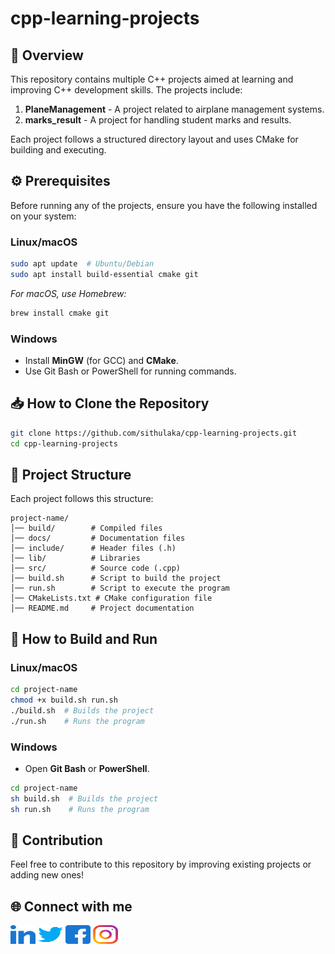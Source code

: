 # cpp-learning-projects

## 🔹 Overview
This repository contains multiple C++ projects aimed at learning and improving C++ development skills. The projects include:

1. **PlaneManagement** - A project related to airplane management systems.
2. **marks_result** - A project for handling student marks and results.

Each project follows a structured directory layout and uses CMake for building and executing.

## ⚙️ Prerequisites
Before running any of the projects, ensure you have the following installed on your system:

### **Linux/macOS**
```sh
sudo apt update  # Ubuntu/Debian
sudo apt install build-essential cmake git
```
_For macOS, use Homebrew:_
```sh
brew install cmake git
```

### **Windows**
- Install **MinGW** (for GCC) and **CMake**.
- Use Git Bash or PowerShell for running commands.

## 📥 How to Clone the Repository
```sh
git clone https://github.com/sithulaka/cpp-learning-projects.git
cd cpp-learning-projects
```

## 📂 Project Structure
Each project follows this structure:
```
project-name/
│── build/        # Compiled files
│── docs/         # Documentation files
│── include/      # Header files (.h)
│── lib/          # Libraries
│── src/          # Source code (.cpp)
│── build.sh      # Script to build the project
│── run.sh        # Script to execute the program
│── CMakeLists.txt # CMake configuration file
│── README.md     # Project documentation
```

## 🚀 How to Build and Run

### **Linux/macOS**
```sh
cd project-name
chmod +x build.sh run.sh
./build.sh  # Builds the project
./run.sh    # Runs the program
```

### **Windows**
- Open **Git Bash** or **PowerShell**.
```sh
cd project-name
sh build.sh  # Builds the project
sh run.sh    # Runs the program
```

## 🤝 Contribution
Feel free to contribute to this repository by improving existing projects or adding new ones!

## 🌐 Connect with me
<p align="left">
<a href="https://linkedin.com/in/sithulaka" target="blank"><img align="center" src="https://github.com/sithulaka/sithulaka/blob/main/image/icon/linked-in-alt.svg" alt="sithulaka" height="30" width="40" /></a>
<a href="https://twitter.com/sithulaka" target="blank"><img align="center" src="https://github.com/sithulaka/sithulaka/blob/main/image/icon/twitter.svg" alt="sithulaka" height="30" width="40" /></a>
<a href="https://fb.com/senithu.sithulaka.7" target="blank"><img align="center" src="https://github.com/sithulaka/sithulaka/blob/main/image/icon/facebook.svg" alt="sithulaka" height="30" width="40" /></a>
<a href="https://instagram.com/_sithulaka_" target="blank"><img align="center" src="https://github.com/sithulaka/sithulaka/blob/main/image/icon/instagram.svg" alt="sithulaka" height="30" width="40" /></a>
<!-- <a href="https://discord.gg/ugdvth5b6H" target="blank"><img align="center" src="https://github.com/sithulaka/sithulaka/blob/main/image/icon/discord.svg" alt="sithulaka" height="30" width="40" /></a> -->
</p><br>
